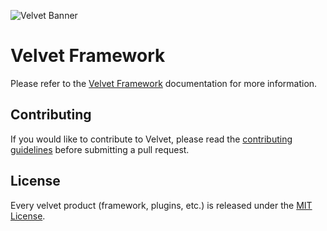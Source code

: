 ![Velvet Banner](https://raw.githubusercontent.com/stratumfoundry/velvet/main/art/velvet-header.png "Velvet Banner")

# Velvet Framework

Please refer to the [Velvet Framework](https://velvet.stratumfoundry.com) documentation for more information.

## Contributing

If you would like to contribute to Velvet, please read the [contributing guidelines](https://github.com/stratumfoundry/velvet/blob/main/CONTRIBUTING.md) before submitting a pull request.

## License

Every velvet product (framework, plugins, etc.) is released under the [MIT License](LICENSE).